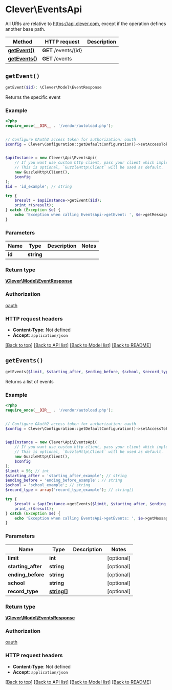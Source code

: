 # Clever\EventsApi

All URIs are relative to https://api.clever.com, except if the operation defines another base path.

| Method | HTTP request | Description |
| ------------- | ------------- | ------------- |
| [**getEvent()**](EventsApi.md#getEvent) | **GET** /events/{id} |  |
| [**getEvents()**](EventsApi.md#getEvents) | **GET** /events |  |


## `getEvent()`

```php
getEvent($id): \Clever\Model\EventResponse
```



Returns the specific event

### Example

```php
<?php
require_once(__DIR__ . '/vendor/autoload.php');


// Configure OAuth2 access token for authorization: oauth
$config = Clever\Configuration::getDefaultConfiguration()->setAccessToken('YOUR_ACCESS_TOKEN');


$apiInstance = new Clever\Api\EventsApi(
    // If you want use custom http client, pass your client which implements `GuzzleHttp\ClientInterface`.
    // This is optional, `GuzzleHttp\Client` will be used as default.
    new GuzzleHttp\Client(),
    $config
);
$id = 'id_example'; // string

try {
    $result = $apiInstance->getEvent($id);
    print_r($result);
} catch (Exception $e) {
    echo 'Exception when calling EventsApi->getEvent: ', $e->getMessage(), PHP_EOL;
}
```

### Parameters

| Name | Type | Description  | Notes |
| ------------- | ------------- | ------------- | ------------- |
| **id** | **string**|  | |

### Return type

[**\Clever\Model\EventResponse**](../Model/EventResponse.md)

### Authorization

[oauth](../../README.md#oauth)

### HTTP request headers

- **Content-Type**: Not defined
- **Accept**: `application/json`

[[Back to top]](#) [[Back to API list]](../../README.md#endpoints)
[[Back to Model list]](../../README.md#models)
[[Back to README]](../../README.md)

## `getEvents()`

```php
getEvents($limit, $starting_after, $ending_before, $school, $record_type): \Clever\Model\EventsResponse
```



Returns a list of events

### Example

```php
<?php
require_once(__DIR__ . '/vendor/autoload.php');


// Configure OAuth2 access token for authorization: oauth
$config = Clever\Configuration::getDefaultConfiguration()->setAccessToken('YOUR_ACCESS_TOKEN');


$apiInstance = new Clever\Api\EventsApi(
    // If you want use custom http client, pass your client which implements `GuzzleHttp\ClientInterface`.
    // This is optional, `GuzzleHttp\Client` will be used as default.
    new GuzzleHttp\Client(),
    $config
);
$limit = 56; // int
$starting_after = 'starting_after_example'; // string
$ending_before = 'ending_before_example'; // string
$school = 'school_example'; // string
$record_type = array('record_type_example'); // string[]

try {
    $result = $apiInstance->getEvents($limit, $starting_after, $ending_before, $school, $record_type);
    print_r($result);
} catch (Exception $e) {
    echo 'Exception when calling EventsApi->getEvents: ', $e->getMessage(), PHP_EOL;
}
```

### Parameters

| Name | Type | Description  | Notes |
| ------------- | ------------- | ------------- | ------------- |
| **limit** | **int**|  | [optional] |
| **starting_after** | **string**|  | [optional] |
| **ending_before** | **string**|  | [optional] |
| **school** | **string**|  | [optional] |
| **record_type** | [**string[]**](../Model/string.md)|  | [optional] |

### Return type

[**\Clever\Model\EventsResponse**](../Model/EventsResponse.md)

### Authorization

[oauth](../../README.md#oauth)

### HTTP request headers

- **Content-Type**: Not defined
- **Accept**: `application/json`

[[Back to top]](#) [[Back to API list]](../../README.md#endpoints)
[[Back to Model list]](../../README.md#models)
[[Back to README]](../../README.md)
